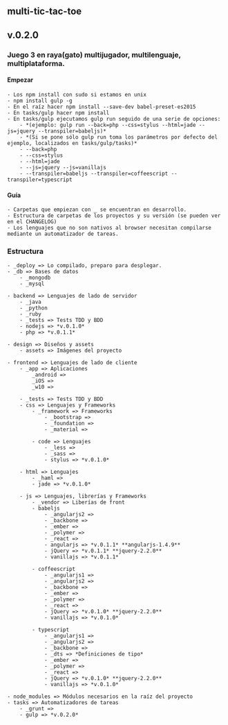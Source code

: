 ## multi-tic-tac-toe
## v.0.2.0

### Juego 3 en raya(gato) multijugador, multilenguaje, multiplataforma.

#### Empezar
    - Los npm install con sudo si estamos en unix
    - npm install gulp -g
    - En el raíz hacer npm install --save-dev babel-preset-es2015
    - En tasks/gulp hacer npm install
    - En tasks/gulp ejecutamos gulp run seguido de una serie de opciones:
        - *(ejemplo: gulp run --back=php --css=stylus --html=jade --js=jquery --transpiler=babeljs)*
        - *(Si se pone sólo gulp run toma los parámetros por defecto del ejemplo, localizados en tasks/gulp/tasks)*
        - --back=php
        - --css=stylus
        - --html=jade
        - --js=jquery --js=vanillajs
        - --transpiler=babeljs --transpiler=coffeescript --transpiler=typescript

#### Guía
    - Carpetas que empiezan con _ se encuentran en desarrollo.
    - Estructura de carpetas de los proyectos y su versión (se pueden ver en el CHANGELOG)
	- Los lenguajes que no son nativos al browser necesitan compilarse mediante un automatizador de tareas.

### Estructura
    - _deploy => Lo compilado, preparo para desplegar.
    - _db => Bases de datos
        - _mongodb
        - _mysql

    - backend => Lenguajes de lado de servidor
        - _java
        - _python
        - _ruby
        - _tests => Tests TDD y BDD
        - nodejs => *v.0.1.0*
        - php => *v.0.1.1*

    - design => Diseños y assets
        - assets => Imágenes del proyecto

    - frontend => Lenguajes de lado de cliente
        - _app => Aplicaciones
            _android =>
            _iOS => 
            _w10 =>

        - _tests => Tests TDD y BDD
        - css => Lenguajes y Frameworks
            - _framework => Frameworks
                - _bootstrap =>
                - _foundation =>
                - _material =>

            - code => Lenguajes
                - _less =>
                - _sass =>
                - stylus => *v.0.1.0*

        - html => Lenguajes
            - _haml =>
            - jade => *v.0.1.0*

        - js => Lenguajes, librerías y Frameworks
            - _vendor => Liberías de front
            - babeljs
                - _angularjs2 =>
                - _backbone =>
                - _ember =>
                - _polymer =>
                - _react =>
                - angularjs => *v.0.1.1* **angularjs-1.4.9**
                - jQuery => *v.0.1.1* **jquery-2.2.0**
                - vanillajs => *v.0.1.1*

            - coffeescript
                - _angularjs1 =>
                - _angularjs2 =>
                - _backbone =>
                - _ember =>
                - _polymer =>
                - _react =>
                - jQuery => *v.0.1.0* **jquery-2.2.0**
                - vanillajs => *v.0.1.0*

            - typescript
                - _angularjs1 =>
                - _angularjs2 =>
                - _backbone =>
                - _dts => *Definiciones de tipo*
                - _ember =>
                - _polymer =>
                - _react =>
                - jQuery => *v.0.1.0* **jquery-2.2.0**
                - vanillajs => *v.0.1.0*

    - node_modules => Módulos necesarios en la raíz del proyecto
    - tasks => Automatizadores de tareas
        - _grunt =>
        - gulp => *v.0.2.0*